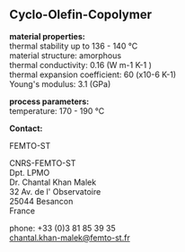 ## Cyclo-Olefin-Copolymer

__material properties:__  	
thermal stability up to	136 - 140 °C  
material structure:	amorphous  
thermal conductivity:	0.16  (W m-1 K-1 )  
thermal expansion coefficient:	60 (x10-6 K-1)  
Young's modulus: 	3.1 (GPa)  


	
__process parameters:__  	
temperature:	170 - 190 °C
<!--break-->
__Contact:__ 

FEMTO-ST



CNRS-FEMTO-ST  
Dpt. LPMO  
Dr. Chantal Khan Malek  
32 Av. de l' Observatoire  
25044 Besancon  
France  

phone: +33 (0)3 81 85 39 35  
chantal.khan-malek@femto-st.fr